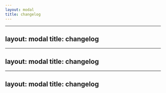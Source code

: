 ```yaml
---
layout: modal
title: changelog
---
```

---
layout: modal
title: changelog
---
---
layout: modal
title: changelog
---
---
layout: modal
title: changelog
---
